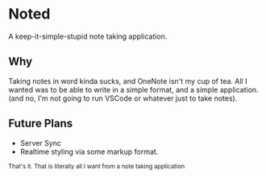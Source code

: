 # Noted
A keep-it-simple-stupid note taking application.
## Why
Taking notes in word kinda sucks, and OneNote isn't my cup of tea. All I wanted was to be able to write in a simple format, and a simple application. (and no, I'm not going to run VSCode or whatever just to take notes).
## Future Plans
+ Server Sync
+ Realtime styling via some markup format.

<sub>That's it. That is literally all I want from a note taking application</sub>